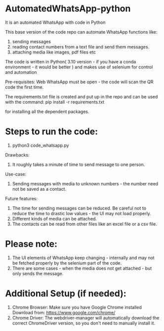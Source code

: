 # AutomatedWhatsApp-python
It is an automated WhatsApp with code in Python

This base version of the code repo can automate WhatsApp functions like:
1. sending messages
2. reading contact numbers from a text file and send them messages. 
3. attaching media like images, pdf files etc

The code is written in Python( 3.10 version - if you have a conda environment - it would be better ) and makes use of selenium for control and automation

Pre-requisites: Web WhatsApp must be open - the code will scan the QR code the first time.

The requirements.txt file is created and put up in the repo and can be used with the command:
pip install -r requirements.txt 

for installing all the dependent packages.

# Steps to run the code:
1. python3 code_whatsapp.py
   
Drawbacks:
1. It roughly takes a minute of time to send message to one person.

Use-case: 
1. Sending messages with media to unknown numbers - the number need not be saved as a contact.

Future features:
1. The time for sending messages can be reduced. Be careful not to reduce the time to drastic low values - the UI may not load properly.
2. Different kinds of media can be attached.
3. The contacts can be read from other files like an excel file or a csv file.

# Please note: 
1. The UI elements of WhatsApp keep changing - internally and may not be fetched properly by the selenium part of the code. 
2. There are some cases - when the media does not get attached - but only sends the message.  

# Additional Setup (if needed):
1. Chrome Browser: Make sure you have Google Chrome installed
Download from: https://www.google.com/chrome/
2. Chrome Driver: The webdriver-manager will automatically download the correct ChromeDriver version, so you don't need to manually install it.
